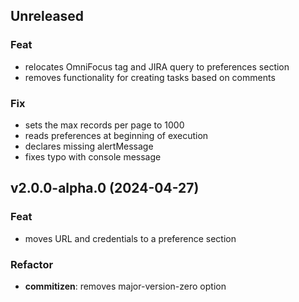 ## Unreleased

### Feat

- relocates OmniFocus tag and JIRA query to preferences section
- removes functionality for creating tasks based on comments

### Fix

- sets the max records per page to 1000
- reads preferences at beginning of execution
- declares missing alertMessage
- fixes typo with console message

## v2.0.0-alpha.0 (2024-04-27)

### Feat

- moves URL and credentials to a preference section

### Refactor

- **commitizen**: removes major-version-zero option
